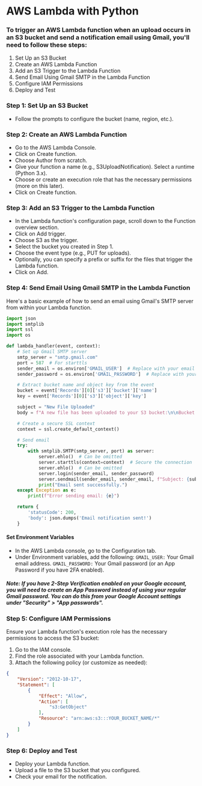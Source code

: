 # AWS Lambda with Python

### To trigger an AWS Lambda function when an upload occurs in an S3 bucket and send a notification email using Gmail, you'll need to follow these steps:

1. Set Up an S3 Bucket
2. Create an AWS Lambda Function
3. Add an S3 Trigger to the Lambda Function
4. Send Email Using Gmail SMTP in the Lambda Function
5. Configure IAM Permissions
6. Deploy and Test

### Step 1: Set Up an S3 Bucket
- Follow the prompts to configure the bucket (name, region, etc.).
### Step 2: Create an AWS Lambda Function
- Go to the AWS Lambda Console.
- Click on Create function.
- Choose Author from scratch.
- Give your function a name (e.g., S3UploadNotification).
Select a runtime (Python 3.x).
- Choose or create an execution role that has the necessary permissions (more on this later).
- Click on Create function.
### Step 3: Add an S3 Trigger to the Lambda Function
- In the Lambda function's configuration page, scroll down to the Function overview section.
- Click on Add trigger.
- Choose S3 as the trigger.
- Select the bucket you created in Step 1.
- Choose the event type (e.g., PUT for uploads).
- Optionally, you can specify a prefix or suffix for the files that trigger the Lambda function.
- Click on Add.
### Step 4: Send Email Using Gmail SMTP in the Lambda Function
Here's a basic example of how to send an email using Gmail's SMTP server from within your Lambda function.

``` python
import json
import smtplib
import ssl
import os

def lambda_handler(event, context):
    # Set up Gmail SMTP server
    smtp_server = "smtp.gmail.com"
    port = 587  # For starttls
    sender_email = os.environ['GMAIL_USER']  # Replace with your email
    sender_password = os.environ['GMAIL_PASSWORD']  # Replace with your email password

    # Extract bucket name and object key from the event
    bucket = event['Records'][0]['s3']['bucket']['name']
    key = event['Records'][0]['s3']['object']['key']

    subject = "New File Uploaded"
    body = f"A new file has been uploaded to your S3 bucket:\n\nBucket: {bucket}\nKey: {key}"

    # Create a secure SSL context
    context = ssl.create_default_context()

    # Send email
    try:
        with smtplib.SMTP(smtp_server, port) as server:
            server.ehlo()  # Can be omitted
            server.starttls(context=context)  # Secure the connection
            server.ehlo()  # Can be omitted
            server.login(sender_email, sender_password)
            server.sendmail(sender_email, sender_email, f"Subject: {subject}\n\n{body}")
            print("Email sent successfully.")
    except Exception as e:
        print(f"Error sending email: {e}")

    return {
        'statusCode': 200,
        'body': json.dumps('Email notification sent!')
    }
```

#### Set Environment Variables
- In the AWS Lambda console, go to the Configuration tab.
- Under Environment variables, add the following:
`GMAIL_USER:` Your Gmail email address.
`GMAIL_PASSWORD:` Your Gmail password (or an App Password if you have 2FA enabled).

##### Note: If you have 2-Step Verification enabled on your Google account, you will need to create an App Password instead of using your regular Gmail password. You can do this from your Google Account settings under "Security" > "App passwords".

### Step 5: Configure IAM Permissions
Ensure your Lambda function's execution role has the necessary permissions to access the S3 bucket:

1. Go to the IAM console.
2. Find the role associated with your Lambda function.
3. Attach the following policy (or customize as needed):

``` json
{
    "Version": "2012-10-17",
    "Statement": [
        {
            "Effect": "Allow",
            "Action": [
                "s3:GetObject"
            ],
            "Resource": "arn:aws:s3:::YOUR_BUCKET_NAME/*"
        }
    ]
}
```

### Step 6: Deploy and Test
- Deploy your Lambda function.
- Upload a file to the S3 bucket that you configured.
- Check your email for the notification.
